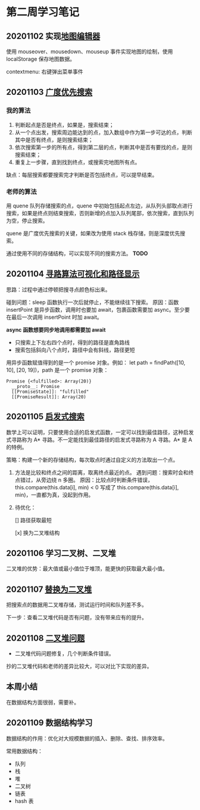 # 第二周学习笔记

## 20201102 实现[地图编辑器](./map-editor.html)
使用 mouseover、mousedown、mouseup 事件实现地图的绘制，使用 localStorage 保存地图数据。

contextmenu: 右键弹出菜单事件


## 20201103 [广度优先搜索](./map-editor_01.html)

### 我的算法
1. 判断起点是否是终点，如果是，搜索结束；
2. 从一个点出发，搜索周边能达到的点，加入数组中作为第一步可达的点，判断其中是否有终点，是则搜索结束；
3. 依次搜索第一步的所有点，得到第二层的点，判断其中是否有要找的点，是则搜索结束；
4. 重复上一步骤，直到找到终点，或搜索完地图所有点。

缺点：每层搜索都要搜索完才判断是否包括终点，可以提早结束。

### 老师的算法
用 quene 队列存储搜索的点，quene 中初始包括起点左边，从队列头部取点进行搜索，如果是终点则结束搜索，否则新增的点加入队列尾部，依次搜索，直到队列为空，停止搜索。

quene 是广度优先搜索的关键，如果改为使用 stack 栈存储，则是深度优先搜索。

通过使用不同的存储结构，可以实现不同的搜索方法。 **TODO**



## 20201104 [寻路算法可视化和路径显示](./map-editor_02.html)
思路：过程中通过停顿把搜寻点颜色标出来。

碰到问题：sleep 函数执行一次后就停止，不能继续往下搜索。
原因：函数 insertPoint 是异步函数，调用时也要加 await，包裹函数需要加 async。至少要在最后一次调用 insertPoint 时加 await。

**async 函数想要同步地调用都需要加 await**


- 只搜索上下左右四个点时，得到的路径是直角路线
- 搜索包括斜向八个点时，路径中会有斜线，路径更短

用异步函数赋值得到的是一个 promise 对象。例如： let path = findPath([10, 10], [20, 19])，path 是一个 promise 对象：
```
Promise {<fulfilled>: Array(20)}
  __proto__: Promise
  [[PromiseState]]: "fulfilled"
  [[PromiseResult]]: Array(20)
```


## 20201105 [启发式搜索](./map-editor_03.html)
数学上可以证明，只要使用合适的启发式函数，一定可以找到最佳路径，这种启发式寻路称为 A\* 寻路。不一定能找到最佳路径的启发式寻路称为 A 寻路。A\* 是 A 的特例。

策略：构建一个新的存储结构，每次取点时通过自定义的方法取出一个点。

1. 方法是比较和终点之间的距离，取离终点最近的点。
  遇到问题：搜索时会和终点错过，从旁边绕 n 多圈。
  原因：比较点时判断条件错误，this.compare(this.data[i], min) < 0 写成了 this.compare(this.data[i], min)，一直都为真，没起到作用。

1. 待优化：
   
   [] 路径获取最短

   [x] 换为二叉堆结构


## 20201106 学习二叉树、二叉堆
二叉堆的优势：最大值或最小值位于堆顶，能更快的获取最大最小值。


## 20201107 [替换为二叉堆](./map-editor_04.html)
把搜索点的数据用二叉堆存储，测试运行时间和队列差不多。

下一步：查看二叉堆代码是否有问题，没有带来应有的提升。


## 20201108 [二叉堆问题](./map-editor_04.html)
- 二叉堆代码问题修复，几个判断条件错误。

抄的二叉堆代码和老师的差异比较大，可以对比下实现的差异。

## 本周小结
在数据结构方面很弱，需要补。


## 20201109 数据结构学习
数据结构的作用：优化对大规模数据的插入、删除、查找、排序效率。

常用数据结构：
- 队列
- 栈
- 堆
- 二叉树
- 链表
- hash 表